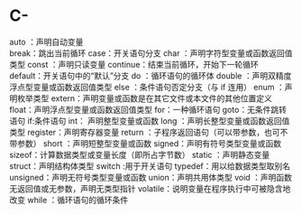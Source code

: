 # C-
auto ：声明自动变量  
break：跳出当前循环
case：开关语句分支
char ：声明字符型变量或函数返回值类型
const ：声明只读变量
continue：结束当前循环，开始下一轮循环
default：开关语句中的“默认”分支
do ：循环语句的循环体
double ：声明双精度浮点型变量或函数返回值类型
else ：条件语句否定分支（与 if 连用）
enum ：声明枚举类型
extern：声明变量或函数是在其它文件或本文件的其他位置定义
float：声明浮点型变量或函数返回值类型
for：一种循环语句
goto：无条件跳转语句
if:条件语句
int： 声明整型变量或函数
long ：声明长整型变量或函数返回值类型
register：声明寄存器变量
return ：子程序返回语句（可以带参数，也可不带参数）
short ：声明短整型变量或函数
signed：声明有符号类型变量或函数
sizeof：计算数据类型或变量长度（即所占字节数）
static ：声明静态变量
struct：声明结构体类型
switch :用于开关语句
typedef：用以给数据类型取别名
unsigned：声明无符号类型变量或函数
union：声明共用体类型
void ：声明函数无返回值或无参数，声明无类型指针
volatile：说明变量在程序执行中可被隐含地改变
while ：循环语句的循环条件
